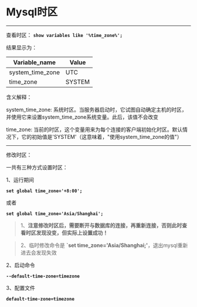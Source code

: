 # Mysql时区

---

查看时区：
**`show variables like '%time_zone%';`**

结果显示为：

| Variable_name    | Value  |
| ---------------- | ------ |
| system_time_zone | UTC    |
| time_zone        | SYSTEM |

含义解释：

system_time_zone: 系统时区。当服务器启动时，它试图自动确定主机的时区，并使用它来设置system_time_zone系统变量。此后，该值不会改变

time_zone: 当前的时区，这个变量用来为每个连接的客户端初始化时区。默认情况下，它的初始值是'SYSTEM'（这意味着，"使用system_time_zone的值"）

---

修改时区：

一共有三种方式设置时区：

1、运行期间

**`set global time_zone='+8:00';`**

或者

**`set global time_zone='Asia/Shanghai';`**

> 1、**注意修改时区后，需要断开与数据库的连接，再重新连接，否则此时查看时区发现没变，但实际上设置成功！**

> 2、临时修改命令是 **`set time_zone='Asia/Shanghai;'**，退出mysql重新进去会发现失效

2、启动命令

**`--default-time-zone=timezone`**

3、配置文件

**`default-time-zone=timezone`**


